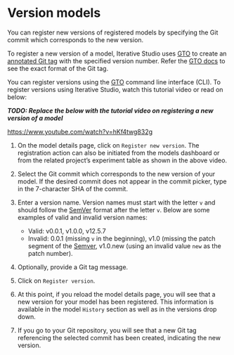 # Version models

You can register new versions of registered models by specifying the Git
commit which corresponds to the new version.

To register a new version of a model, Iterative Studio uses [GTO] to create an
[annotated Git tag][git tag] with the specified version number. Refer the [GTO
docs][gto] to see the exact format of the Git tag.

You can register versions using the [GTO] command line interface (CLI). To
register versions using Iterative Studio, watch this tutorial video or read on
below:

**_TODO: Replace the below with the tutorial video on registering a new version
of a model_**

https://www.youtube.com/watch?v=hKf4twg832g

1. On the model details page, click on `Register new version`. The registration
   action can also be initiated from the models dashboard or from the related
   project’s experiment table as shown in the above video.

2. Select the Git commit which corresponds to the new version of your model. If
   the desired commit does not appear in the commit picker, type in the
   7-character SHA of the commit.
3. Enter a version name. Version names must start with the letter `v` and should
   follow the [SemVer] format after the letter `v`. Below are some examples of valid and
   invalid version names:

   - Valid: v0.0.1, v1.0.0, v12.5.7
   - Invalid: 0.0.1 (missing `v` in the beginning), v1.0 (missing the patch
     segment of the [Semver], v1.0.new (using an invalid value `new` as the
     patch number).

4. Optionally, provide a Git tag message.
5. Click on `Register version`.
6. At this point, if you reload the model details page, you will see that a new
   version for your model has been registered. This information is available in
   the model `History` section as well as in the versions drop down.
7. If you go to your Git repository, you will see that a new Git tag referencing
   the selected commit has been created, indicating the new version.

[gto]: https://github.com/iterative/gto
[semver]: https://semver.org/
[git tag]: https://git-scm.com/docs/git-tag
